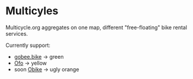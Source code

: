 # Multicyles

Multicycle.org aggregates on one map, different "free-floating" bike rental services.

Currently support:

* [gobee.bike](http://gobee.bike) -> green
* [Ofo](https://www.ofo.com) -> yellow
* soon [Obike](https://www.o.bike/) -> ugly orange
